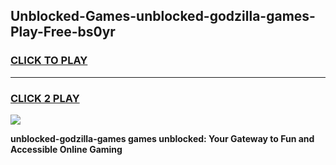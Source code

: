 
## Unblocked-Games-unblocked-godzilla-games-Play-Free-bs0yr
<h3>
<a href="https://premium76.site?title=unblocked-godzilla-games&ref=10A">CLICK TO PLAY</a></h3>
<hr>

<h3>
<a href="https://premium76.site?title=unblocked-godzilla-games&ref=10A">CLICK 2 PLAY</a>
  
</h3>

<a href="https://premium76.site?title=unblocked-godzilla-games&ref=10A"><img src="https://clearcache.store/games.png"></a>


**unblocked-godzilla-games games unblocked: Your Gateway to Fun and Accessible Online Gaming**
